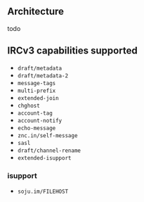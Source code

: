 ## Architecture

todo

## IRCv3 capabilities supported

- `draft/metadata`
- `draft/metadata-2`
- `message-tags`
- `multi-prefix`
- `extended-join`
- `chghost`
- `account-tag`
- `account-notify`
- `echo-message`
- `znc.in/self-message`
- `sasl`
- `draft/channel-rename`
- `extended-isupport`

### isupport
- `soju.im/FILEHOST`
